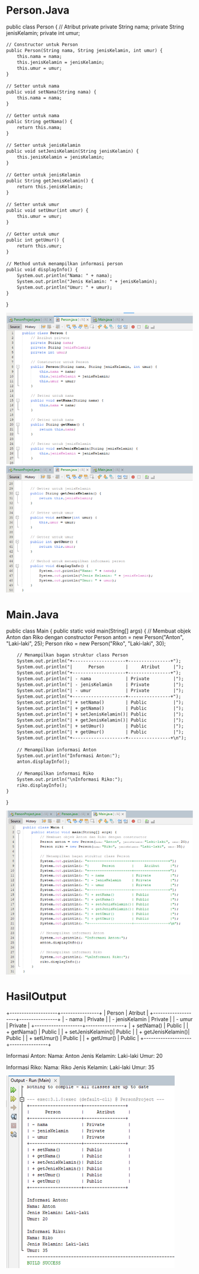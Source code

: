 # Person.Java

public class Person {
    // Atribut private
    private String nama;
    private String jenisKelamin;
    private int umur;

    // Constructor untuk Person
    public Person(String nama, String jenisKelamin, int umur) {
        this.nama = nama;
        this.jenisKelamin = jenisKelamin;
        this.umur = umur;
    }

    // Setter untuk nama
    public void setNama(String nama) {
        this.nama = nama;
    }

    // Getter untuk nama
    public String getNama() {
        return this.nama;
    }

    // Setter untuk jenisKelamin
    public void setJenisKelamin(String jenisKelamin) {
        this.jenisKelamin = jenisKelamin;
    }

    // Getter untuk jenisKelamin
    public String getJenisKelamin() {
        return this.jenisKelamin;
    }

    // Setter untuk umur
    public void setUmur(int umur) {
        this.umur = umur;
    }

    // Getter untuk umur
    public int getUmur() {
        return this.umur;
    }

    // Method untuk menampilkan informasi person
    public void displayInfo() {
        System.out.println("Nama: " + nama);
        System.out.println("Jenis Kelamin: " + jenisKelamin);
        System.out.println("Umur: " + umur);
    }
}

![](Person1Java.png)
![](Person2Java.png)

# Main.Java

public class Main {
    public static void main(String[] args) {
        // Membuat objek Anton dan Riko dengan constructor
        Person anton = new Person("Anton", "Laki-laki", 25);
        Person riko = new Person("Riko", "Laki-laki", 30);

        // Menampilkan bagan struktur class Person
        System.out.println("+--------------------+----------------+");
        System.out.println("|      Person        |     Atribut     |");
        System.out.println("+--------------------+----------------+");
        System.out.println("| - nama             | Private         |");
        System.out.println("| - jenisKelamin     | Private         |");
        System.out.println("| - umur             | Private         |");
        System.out.println("+--------------------+----------------+");
        System.out.println("| + setNama()        | Public          |");
        System.out.println("| + getNama()        | Public          |");
        System.out.println("| + setJenisKelamin()| Public          |");
        System.out.println("| + getJenisKelamin()| Public          |");
        System.out.println("| + setUmur()        | Public          |");
        System.out.println("| + getUmur()        | Public          |");
        System.out.println("+--------------------+----------------+\n");

        // Menampilkan informasi Anton
        System.out.println("Informasi Anton:");
        anton.displayInfo();

        // Menampilkan informasi Riko
        System.out.println("\nInformasi Riko:");
        riko.displayInfo();
    }
}

![](MainJava.png)

# HasilOutput

+--------------------+----------------+
|      Person        |     Atribut     |
+--------------------+----------------+
| - nama             | Private         |
| - jenisKelamin     | Private         |
| - umur             | Private         |
+--------------------+----------------+
| + setNama()        | Public          |
| + getNama()        | Public          |
| + setJenisKelamin()| Public          |
| + getJenisKelamin()| Public          |
| + setUmur()        | Public          |
| + getUmur()        | Public          |
+--------------------+----------------+

Informasi Anton:
Nama: Anton
Jenis Kelamin: Laki-laki
Umur: 20

Informasi Riko:
Nama: Riko
Jenis Kelamin: Laki-laki
Umur: 35

![](HasilOutput.png)
